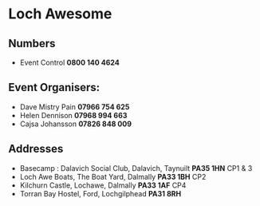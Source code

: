 # Loch Awesome

## Numbers
- Event Control **0800 140 4624** 

## Event Organisers:
- Dave Mistry Pain **07966 754 625** 
- Helen Dennison **07968 994 663**
- Cajsa Johansson **07826 848 009**

## Addresses
- Basecamp : Dalavich Social Club, Dalavich, Taynuilt **PA35 1HN** CP1 & 3
- Loch Awe Boats, The Boat Yard, Dalmally **PA33 1BH** CP2
- Kilchurn Castle, Lochawe, Dalmally **PA33 1AF** CP4
- Torran Bay Hostel, Ford, Lochgilphead **PA31 8RH**
